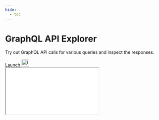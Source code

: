 ```yaml
---
hide:
  - toc
---
```


# GraphQL API Explorer

Try out GraphQL API calls for various queries and inspect the responses.

<!-- Using the raw HTML for admonition here so we can display on demand -->
<div class="neon-data-api-app-ie" data-docs-app-ie-display="block" style="display: none;">
  <div class="admonition note">
    <p class="admonition-title">Note</p>
    <p>The GraphQL API Explorer requires a modern browser for full support:<br>
    <strong><a href="https://www.mozilla.org/en-US/firefox/new/">Firefox</a></strong>
    &nbsp;&nbsp;&nbsp;&nbsp;
    <strong><a href="https://www.google.com/chrome/">Chrome</a></strong>
    &nbsp;&nbsp;&nbsp;&nbsp;
    <strong><a href="https://www.apple.com/safari/">Safari</a></strong>&nbsp;&nbsp;&nbsp;&nbsp;
    <strong><a href="https://www.microsoft.com/en-us/windows/microsoft-edge">Edge</a></strong></p>
  </div>
</div>

<div class="app-open-container">
  <a href="/graphql/explorer/build/"
    class="app-open-link"
    target="_blank"
    title="Launch" aria-label="Launch"> 
    Launch
    <img class="app-open-img" 
      alt="logo" 
      src="../../../assets/images/launch-blue-18dp.svg" width="24" height="24"> 
  </a>
</div>
<iframe id="graphiql-frame" src="/graphql/explorer/build/index.html" scrolling="no" class="graphiql-docs">
</iframe>
